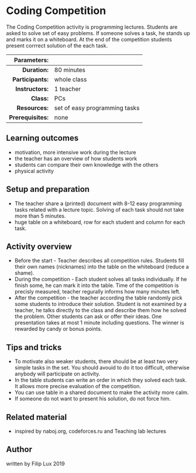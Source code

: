 # Coding Competition

The Coding Competition activity is  programming lectures. Students are asked to solve set of easy problems. If someone solves a task, he stands up and marks it on a whiteboard. At the end of the competition students present corrrect solution of the each task.


| Parameters:        |                                     |
| -----------------: | :---------------------------------- |
| **Duration:**      | 80 minutes                          |
| **Participants:**  | whole class                         |
| **Instructors:**   | 1 teacher                           |
| **Class:**         | PCs                                 |
| **Resources:**     | set of easy programming tasks       |
| **Prerequisites:** | none                                |

## Learning outcomes

* motivation, more intensive work during the lecture
* the teacher has an overview of how students work
* students can compare their own knowledge with the others
* physical activity 

## Setup and preparation

* The teacher share a (printed) document with 8-12 easy programming tasks related with a lecture topic. Solving of each task should not take more than 5 minutes.
* huge table on a whiteboard, row for each student and column for each task.
 
## Activity overview

* Before the start - Teacher describes all competition rules. Students fill their own names (nicknames) into the table on the whiteboard (reduce a shame). 
* During the competition - Each student solves all tasks individually. If he finish some, he can mark it into the table. Time of the competition is precisly measured, teacher regurally informs how many minutes left. 
* After the competition - the teacher according the table randomly pick some students to introduce their solution. Student is not examined by a teacher, he talks directly to the class and describe them how he solved the problem. Other students can ask or offer their ideas. One presentation takes at most 1 minute including questions. The winner is rewarded by candy or bonus points.

## Tips and tricks

* To motivate also weaker students, there should be at least two very simple tasks in the set. You should avouid to do it too difficult, otherwise anybody will participate on activity.
* In the table students can write an order in which they solved each task. It allows more precise evaluation of the competition.
* You can use table in a shared document to make the activity more calm.
* If someone do not want to present his solution, do not force him. 


## Related material

* inspired by naboj.org, codeforces.ru and Teaching lab lectures

## Author

written by Filip Lux 2019

